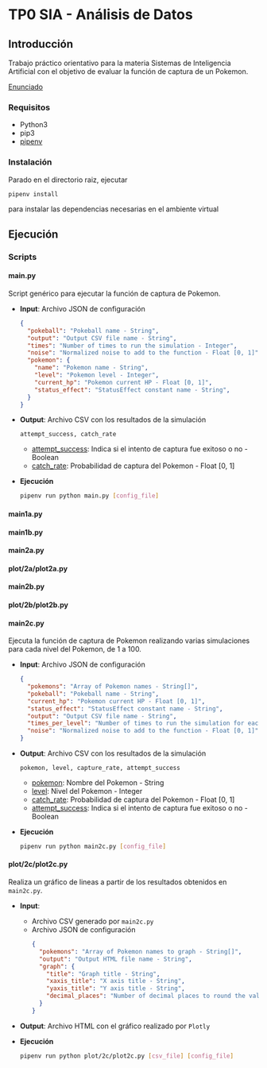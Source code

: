 
# TP0 SIA - Análisis de Datos

## Introducción

Trabajo práctico orientativo para la materia Sistemas de Inteligencia Artificial con el
objetivo de evaluar la función de captura de un Pokemon.

[Enunciado](docs/SIA_TP0.pdf)

### Requisitos

- Python3
- pip3
- [pipenv](https://pypi.org/project/pipenv/)

### Instalación

Parado en el directorio raiz, ejecutar

```sh
pipenv install
```

para instalar las dependencias necesarias en el ambiente virtual

## Ejecución
### Scripts
#### main.py
Script genérico para ejecutar la función de captura de Pokemon.
- **Input**: Archivo JSON de configuración
    ```json
    {
      "pokeball": "Pokeball name - String",
      "output": "Output CSV file name - String",
      "times": "Number of times to run the simulation - Integer",
      "noise": "Normalized noise to add to the function - Float [0, 1]",
      "pokemon": {
        "name": "Pokemon name - String",
        "level": "Pokemon level - Integer",
        "current_hp": "Pokemon current HP - Float [0, 1]",
        "status_effect": "StatusEffect constant name - String",
      }
    }
    ```
- **Output**: Archivo CSV con los resultados de la simulación
    ```csv
    attempt_success, catch_rate
    ```
    - <ins>attempt_success</ins>: Indica si el intento de captura fue exitoso o no - Boolean
    - <ins>catch_rate</ins>: Probabilidad de captura del Pokemon - Float [0, 1]
    
- **Ejecución**
    ```sh
    pipenv run python main.py [config_file]
    ```
  
#### main1a.py

#### main1b.py

#### main2a.py

#### plot/2a/plot2a.py

#### main2b.py

#### plot/2b/plot2b.py

#### main2c.py
Ejecuta la función de captura de Pokemon realizando varias simulaciones para cada nivel del Pokemon, de 1 a 100.
- **Input**: Archivo JSON de configuración
    ```json
    {
      "pokemons": "Array of Pokemon names - String[]",
      "pokeball": "Pokeball name - String",
      "current_hp": "Pokemon current HP - Float [0, 1]",
      "status_effect": "StatusEffect constant name - String",
      "output": "Output CSV file name - String",
      "times_per_level": "Number of times to run the simulation for each level - Integer",
      "noise": "Normalized noise to add to the function - Float [0, 1]",
    }
    ```
- **Output**: Archivo CSV con los resultados de la simulación
    ```csv
    pokemon, level, capture_rate, attempt_success
    ```
    - <ins>pokemon</ins>: Nombre del Pokemon - String
    - <ins>level</ins>: Nivel del Pokemon - Integer
    - <ins>catch_rate</ins>: Probabilidad de captura del Pokemon - Float [0, 1]
    - <ins>attempt_success</ins>: Indica si el intento de captura fue exitoso o no - Boolean
    
- **Ejecución**
    ```sh
    pipenv run python main2c.py [config_file]
    ```
    
#### plot/2c/plot2c.py   
Realiza un gráfico de lineas a partir de los resultados obtenidos en `main2c.py`.
- **Input**: 
  - Archivo CSV generado por `main2c.py`
  - Archivo JSON de configuración
      ```json
      {
        "pokemons": "Array of Pokemon names to graph - String[]",
        "output": "Output HTML file name - String",
        "graph": {
          "title": "Graph title - String",
          "xaxis_title": "X axis title - String",
          "yaxis_title": "Y axis title - String",
          "decimal_places": "Number of decimal places to round the values - Integer",
        } 
      }
      ```
- **Output**: Archivo HTML con el gráfico realizado por `Plotly`
    
- **Ejecución**
    ```sh
    pipenv run python plot/2c/plot2c.py [csv_file] [config_file]
    ```

